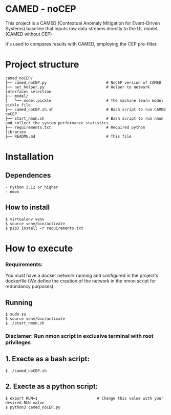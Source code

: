 # CAMED - noCEP

This project is a CAMED (Contextual Anomaly Mitigation for Event-Driven Systems) baseline that inputs raw data streams directly to the UL model. (CAMED without CEP)

It's used to compares results with CAMED, employing the CEP pre-filter.

# Project structure

```
camed_noCEP/
├── camed_noCEP.py                          # NoCEP version of CAMED
├── net_helper.py                           # Helper to network interfaces selection
├── model/
│   └── model.pickle                        # The machine learn model pickle file
├── camed_noCEP.sh.sh                       # Bash script to run CAMED noCEP
├── start_nmon.sh                           # Bash script to run nmon and collect the system performance statistics
├── requirements.txt                        # Required python libraries
├── README.md                               # This file
```

# Installation

## Dependences

    - Python 3.12 or higher
    - nmon

## How to install

    $ virtualenv venv
    $ source venv/bin/activate
    $ pip3 install -r requirements.txt

# How to execute

### Requirements:
You must have a docker network running and configured in the project's dockerfile (We define the creation of the network in the nmon script for redundancy purposes)
    
## Running

    $ sudo su
    $ source venv/bin/activate
    $ ./start_nmon.sh

### Disclamer: Run nmon script in exclusive terminal with root privileges

## 1. Execte as a bash script:
    $ ./camed_noCEP.sh

## 2. Execte as a python script:
    $ export RUN=1                          # Change this value with your desired RUN value
    $ python3 camed_noCEP.py